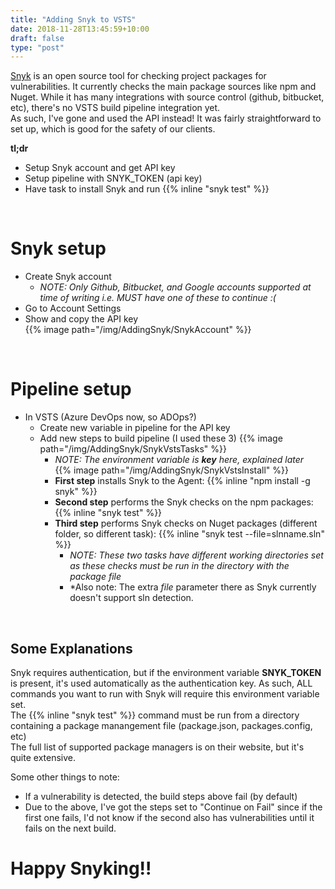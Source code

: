 ```yaml
---
title: "Adding Snyk to VSTS"
date: 2018-11-28T13:45:59+10:00
draft: false
type: "post"
---
```


[Snyk](https://snyk.io/) is an open source tool for checking project packages for vulnerabilities. It currently checks the main package sources like npm and Nuget.  While it has many integrations with source control (github, bitbucket, etc), there's no VSTS build pipeline integration yet.  
As such, I've gone and used the API instead!  It was fairly straightforward to set up, which is good for the safety of our clients.  

**tl;dr**  

- Setup Snyk account and get API key
- Setup pipeline with SNYK_TOKEN (api key)  
- Have task to install Snyk and run {{% inline "snyk test" %}}  

<br/>  

# Snyk setup  

- Create Snyk account  
  - *NOTE: Only Github, Bitbucket, and Google accounts supported at time of writing i.e. MUST have one of these to continue :(*  
- Go to Account Settings  
- Show and copy the API key  
{{% image path="/img/AddingSnyk/SnykAccount" %}}

<br/>    

# Pipeline setup  

- In VSTS (Azure DevOps now, so ADOps?)  
  - Create new variable in pipeline for the API key  
  - Add new steps to build pipeline (I used these 3)
{{% image path="/img/AddingSnyk/SnykVstsTasks" %}}
    - *NOTE: The environment variable is **key** here, explained later*  
{{% image path="/img/AddingSnyk/SnykVstsInstall" %}}
    - **First step** installs Snyk to the Agent: {{% inline "npm install -g snyk" %}}  
    - **Second step** performs the Snyk checks on the npm packages: {{% inline "snyk test" %}}  
    - **Third step** performs Snyk checks on Nuget packages (different folder, so different task): {{% inline "snyk test --file=slnname.sln" %}}  
      - *NOTE: These two tasks have different working directories set as these checks must be run in the directory with the package file*
      - *Also note: The extra *file* parameter there as Snyk currently doesn't support sln detection.  
<br/>  

## Some Explanations  
Snyk requires authentication, but if the environment variable **SNYK_TOKEN** is present, it's used automatically as the authentication key. As such, ALL commands you want to run with Snyk will require this environment variable set.    
The {{% inline "snyk test" %}} command must be run from a directory containing a package manangement file (package.json, packages.config, etc)  
The full list of supported package managers is on their website, but it's quite extensive.  

Some other things to note:  
- If a vulnerability is detected, the build steps above fail (by default)  
- Due to the above, I've got the steps set to "Continue on Fail" since if the first one fails, I'd not know if the second also has vulnerabilities until it fails on the next build.  

# Happy Snyking!!